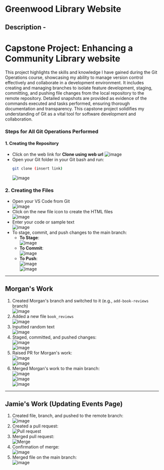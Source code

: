 


# Greenwood Library Website

## Description - 

 # Capstone Project: Enhancing a Community Library website

This project highlights the skills and knowledge I have gained during the Git Operations course, showcasing my ability to manage version control effectively and collaborate in a development environment. It includes creating and managing branches to isolate feature development, staging, committing, and pushing file changes from the local repository to the remote repository. Detailed snapshots are provided as evidence of the commands executed and tasks performed, ensuring thorough documentation and transparency. This capstone project solidifies my understanding of Git as a vital tool for software development and collaboration.



### Steps for All Git Operations Performed

#### 1. Creating the Repository
- Click on the web link for **Clone using web url** 
  ![image](https://github.com/user-attachments/assets/9efbafe2-6f2d-4bc6-aa4d-b037ae1ff14c)
- Open your Git folder in your Git bash and run:  
  ```bash
  git clone (insert link)
  ```
  ![image](https://github.com/user-attachments/assets/e9ef10c7-15ad-4fed-8185-cbef829c5a6a)

### 2. Creating the Files
- Open your VS Code from Git  
  ![image](https://github.com/user-attachments/assets/f74cebe7-907c-4e5d-b02c-49cfa1099d12)
- Click on the new file icon to create the HTML files  
  ![image](https://github.com/user-attachments/assets/715b6cda-ec04-499e-8d1f-1297ce0d5444)
- Enter your code or sample text  
  ![image](https://github.com/user-attachments/assets/d7ed22b1-00d8-4932-bf76-b251fab45111)
- To stage, commit, and push changes to the main branch:  
  - **To Stage**:  
    ![image](https://github.com/user-attachments/assets/fb36f81b-2673-4692-8033-aca1cdad4f9a)  
  - **To Commit**:  
    ![image](https://github.com/user-attachments/assets/26fc72b8-5e94-4c00-bf98-6196b2b4ce8f)  
  - **To Push**:  
    ![image](https://github.com/user-attachments/assets/f1d03f8f-3feb-4739-9ef0-4ee848aaa2cf)  
    ![image](https://github.com/user-attachments/assets/375bdffa-e162-4142-a001-f598b64f2781)

---

## Morgan's Work

1. Created Morgan's branch and switched to it (e.g., `add-book-reviews` branch)  
   ![image](https://github.com/user-attachments/assets/e69bb392-645a-45a8-b108-0e87bd6a36da)
2. Added a new file `book_reviews`  
   ![image](https://github.com/user-attachments/assets/cd787dfe-9a29-41fb-bf72-ad9ad5df6f48)
3. Inputted random text  
   ![image](https://github.com/user-attachments/assets/8c1a5eb1-9894-4173-add8-81d7390fc30b)
4. Staged, committed, and pushed changes:  
   ![image](https://github.com/user-attachments/assets/d2e4239d-da63-4543-b798-3fd5c77eeab0)  
   ![image](https://github.com/user-attachments/assets/02a40e22-9df8-4373-83a0-2cf34d127991)
5. Raised PR for Morgan's work:  
   ![image](https://github.com/user-attachments/assets/c2372ae1-23d6-48d5-aaf8-89c3b66ac014)  
   ![image](https://github.com/user-attachments/assets/4987036d-36ac-43f5-a63c-7c1b8cb338a9)
6. Merged Morgan's work to the main branch:  
   ![image](https://github.com/user-attachments/assets/4c73197f-acf0-459f-9e2c-82d37e2fbb81)  
   ![image](https://github.com/user-attachments/assets/1c6cf1b6-d8ef-4458-a856-1dc2348ea777)  
   ![image](https://github.com/user-attachments/assets/e5ec2da4-ea6d-4a0c-9d21-d7ee5da39c45)

---

## Jamie's Work (Updating Events Page)

1. Created file, branch, and pushed to the remote branch:  
   ![image](https://github.com/user-attachments/assets/f1b513c3-782b-46c1-9b40-ce84d37e0120)
2. Created a pull request:  
   ![Pull request](https://github.com/user-attachments/assets/424ec707-7ff6-4ade-95b4-587539c45951)
3. Merged pull request:  
   ![Merge](https://github.com/user-attachments/assets/1e2f775c-82f9-4556-9942-e3351e0cc970)
4. Confirmation of merge:  
   ![image](https://github.com/user-attachments/assets/49be2320-9b5e-46c2-97fc-b2deb6a26233)
5. Merged file on the main branch:  
   ![image](https://github.com/user-attachments/assets/23062c85-f1cb-4536-91e5-7dee1d1d5a49)


